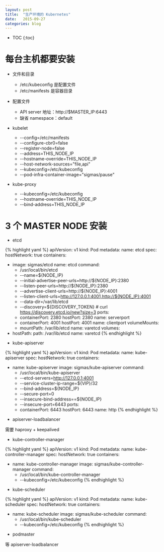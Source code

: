 ```yaml
---
layout: post
title:  "生产环境的 Kubernetes"
date:   2015-09-27
categories: blog
---
```


* TOC
{:toc}

# 每台主机都要安装

*   文件和目录
    - /etc/kubeconfig 是配置文件
    - /etc/manifests 是容器目录

*   配置文件
    - API server 地址：http://$MASTER_IP:6443
    - 缺省 namespace：default
    
*   kubelet
    - --config=/etc/manifests
    - --configure-cbr0=false
    - --register-node=false
    - --address=THIS_NODE_IP
    - --hostname-override=THIS_NODE_IP
    - --host-network-sources="file,api"
    - --kubeconfig=/etc/kubeconfig
    - --pod-infra-container-image="sigmas/pause"

*   kube-proxy
    - --kubeconfig=/etc/kubeconfig
    - --hostname-override=THIS_NODE_IP
    - --bind-address=THIS_NODE_IP

# 3 个 MASTER NODE 安装

*   etcd

{% highlight yaml %}
apiVersion: v1
kind: Pod
metadata:
  name: etcd
spec:
  hostNetwork: true
  containers:
  - image: sigmas/etcd
    name: etcd
    command:
    - /usr/local/bin/etcd
    - --name=${NODE_IP}
    - --initial-advertise-peer-urls=http://${NODE_IP}:2380
    - --listen-peer-urls=http://${NODE_IP}:2380
    - --advertise-client-urls=http://${NODE_IP}:4001
    - --listen-client-urls=http://127.0.0.1:4001,http://${NODE_IP}:4001
    - --data-dir=/var/lib/etcd
    - --discovery=${DISCOVERY_TOKEN}  # curl https://discovery.etcd.io/new?size=3
    ports:
    - containerPort: 2380
      hostPort: 2380
      name: serverport
    - containerPort: 4001
      hostPort: 4001
      name: clientport
    volumeMounts:
    - mountPath: /var/lib/etcd
      name: varetcd
  volumes:
  - hostPath:
      path: /var/lib/etcd
    name: varetcd
{% endhighlight %}

*   kube-apiserver

{% highlight yaml %}
apiVersion: v1
kind: Pod
metadata:
  name: kube-apiserver
spec:
  hostNetwork: true
  containers:
  - name: kube-apiserver
    image: sigmas/kube-apiserver
    command:
    - /usr/local/bin/kube-apiserver
    - --etcd-servers=http://127.0.0.1:4001
    - --service-cluster-ip-range=${VIP}/32
    - --bind-address=${NODE_IP}
    - --secure-port=0
    - --insecure-bind-address==${NODE_IP}
    - --insecure-port=6443
    ports:
    - containerPort: 6443
      hostPort: 6443
      name: http
{% endhighlight %}

*   apiserver-loadbalancer

需要 haproxy + keepalived 

*   kube-controller-manager

{% highlight yaml %}
apiVersion: v1
kind: Pod
metadata:
  name: kube-controller-manager
spec:
  hostNetwork: true
  containers:
  - name: kube-controller-manager
    image: sigmas/kube-controller-manager
    command:
    - /usr/local/bin/kube-controller-manager
    - --kubeconfig=/etc/kubeconfig
{% endhighlight %}

*   kube-scheduler

{% highlight yaml %}
apiVersion: v1
kind: Pod
metadata:
  name: kube-scheduler
spec:
  hostNetwork: true
  containers:
  - name: kube-scheduler
    image: sigmas/kube-scheduler
    command:
    - /usr/local/bin/kube-scheduler
    - --kubeconfig=/etc/kubeconfig
{% endhighlight %}

*   podmaster

等 apiserver-loadbalancer 
